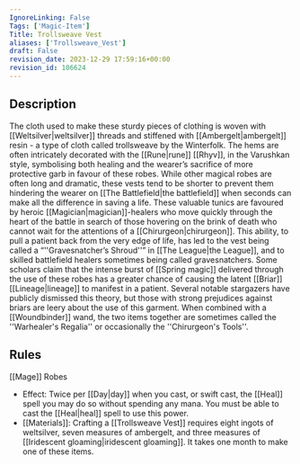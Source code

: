 ```yaml
---
IgnoreLinking: False
Tags: ['Magic-Item']
Title: Trollsweave Vest
aliases: ['Trollsweave_Vest']
draft: False
revision_date: 2023-12-29 17:59:16+00:00
revision_id: 106624
---
```


## Description
The cloth used to make these sturdy pieces of clothing is woven with [[Weltsilver|weltsilver]] threads and stiffened with [[Ambergelt|ambergelt]] resin - a type of cloth called trollsweave by the Winterfolk. The hems are often intricately decorated with the [[Rune|rune]] [[Rhyv]], in the Varushkan style, symbolising both healing and the wearer’s sacrifice of more protective garb in favour of these robes. While other magical robes are often long and dramatic, these vests tend to be shorter to prevent them hindering the wearer on [[The Battlefield|the battlefield]] when seconds can make all the difference in saving a life. 
These valuable tunics are favoured by heroic [[Magician|magician]]-healers who move quickly through the heart of the battle in search of those hovering on the brink of death who cannot wait for the attentions of a [[Chirurgeon|chirurgeon]]. This ability, to pull a patient back from the very edge of life, has led to the vest being called a “''Gravesnatcher’s Shroud''” in [[The League|the League]], and to skilled battlefield healers sometimes being called gravesnatchers. 
Some scholars claim that the intense burst of [[Spring magic]] delivered through the use of these robes has a greater chance of causing the latent [[Briar]] [[Lineage|lineage]] to manifest in a patient. Several notable stargazers have publicly dismissed this theory, but those with strong prejudices against briars are leery about the use of this garment. 
When combined with a [[Woundbinder]] wand, the two items together are sometimes called the ''Warhealer's Regalia'' or occasionally the ''Chirurgeon's Tools''.
## Rules
[[Mage]] Robes
* Effect: Twice per [[Day|day]] when you cast, or swift cast, the [[Heal]] spell you may do so without spending any mana. You must be able to cast the [[Heal|heal]] spell to use this power.
* [[Materials]]: Crafting a [[Trollsweave Vest]] requires eight ingots of weltsilver, seven measures of ambergelt, and three measures of [[Iridescent gloaming|iridescent gloaming]]. It takes one month to make one of these items.